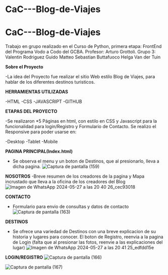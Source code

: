 # CaC---Blog-de-Viajes
# CaC---Blog-de-Viajes
Trabajo en grupo realizado en el Curso de Python, primera etapa: FrontEnd del Programa Vodo a Codo del GCBA. Profesor: Arturo Grottoli.
Grupo 3: Valentin Rodriguez
         Guido Matteo
         Sebastian Buttafuoco
         Helga Van der Tuin

**Sobre el Proyecto**

-La idea del Proyecto fue realizar el sitio Web estilo Blog de Viajes, para hablar de los diferentes destinos turisticos.

**HERRAMIENTAS UTILIZADAS**

-HTML
-CSS
-JAVASCRIPT
-GITHUB

**ETAPAS DEL PROYECTO**

-Se realizaron *5 Páginas en html, con estilo en CSS y Javascript para la funcionalidad para login/Registro y Formulario de Contacto. Se realizo el Responsive para poder usarse en: 

-Desktop
-Tablet
-Mobile

**PAGINA PRINCIPAL(Index.html)**
- Se observa el menu y un boton de Destinos, que al presionarlo, lleva a dicha pagina.
![Captura de pantalla (159)](https://github.com/va-rodriguez/CaC---Blog-de-Viajes/assets/21012687/57b53ea2-a442-4875-abf7-6eb24eecb987)

**NOSOTROS**
-Breve resumen de los creadores de la pagina y Mapa incrustado que lleva a la oficina de los creadores del Blog
![Imagen de WhatsApp 2024-05-27 a las 20 40 26_cec93018](https://github.com/va-rodriguez/CaC---Blog-de-Viajes/assets/21012687/8fe431b2-dc93-4d98-987e-4760e11e3197)

**CONTACTO**
- Formulario para envio de consultas y datos de contacto
![Captura de pantalla (163)](https://github.com/va-rodriguez/CaC---Blog-de-Viajes/assets/21012687/654fb818-14ee-458b-a4f1-2ab9662e4a2d)

**DESTINOS**
- Se ofrece una variedad de Destinos con una breve explicacion de su historia y lugares para conocer. El boton de Registro, reenvia a la pagina de Login (falta que al presionar las fotos, reenvie a las explicaciones del lugar)
![Imagen de WhatsApp 2024-05-27 a las 20 41 25_edfdd15e](https://github.com/va-rodriguez/CaC---Blog-de-Viajes/assets/21012687/0707767b-d596-400e-9cee-51dabc2fdf42)

 **LOGIN/REGISTRO** 
![Captura de pantalla (166)](https://github.com/va-rodriguez/CaC---Blog-de-Viajes/assets/21012687/c9dd3aeb-2d45-4b53-890d-74001139304c)

![Captura de pantalla (167)](https://github.com/va-rodriguez/CaC---Blog-de-Viajes/assets/21012687/f261e663-21e9-4744-8b4d-422b99a76dad)
